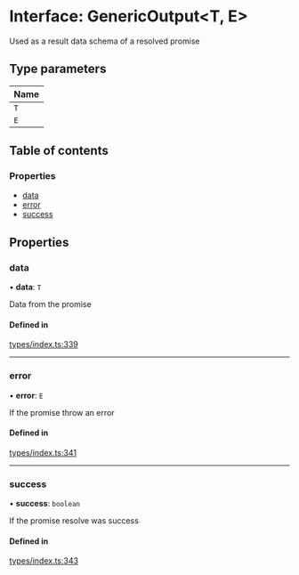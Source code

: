 # Interface: GenericOutput<T, E\>

Used as a result data schema of a resolved promise

## Type parameters

| Name |
| :------ |
| `T` |
| `E` |

## Table of contents

### Properties

- [data](GenericOutput.md#data)
- [error](GenericOutput.md#error)
- [success](GenericOutput.md#success)

## Properties

### data

• **data**: `T`

Data from the promise

#### Defined in

[types/index.ts:339](https://github.com/nevermined-io/components-catalog/blob/19ccca5/lib/src/types/index.ts#L339)

___

### error

• **error**: `E`

If the promise throw an error

#### Defined in

[types/index.ts:341](https://github.com/nevermined-io/components-catalog/blob/19ccca5/lib/src/types/index.ts#L341)

___

### success

• **success**: `boolean`

If the promise resolve was success

#### Defined in

[types/index.ts:343](https://github.com/nevermined-io/components-catalog/blob/19ccca5/lib/src/types/index.ts#L343)
